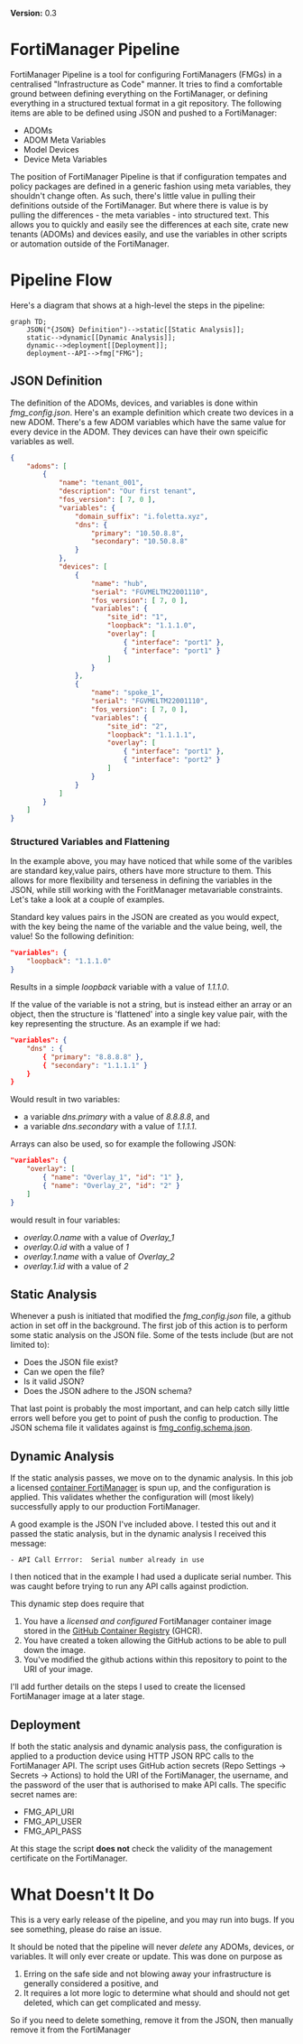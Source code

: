 **Version:** 0.3

# FortiManager Pipeline

FortiManager Pipeline is a tool for configuring FortiManagers (FMGs) in a centralised "Infrastructure as Code" manner. It tries to find a comfortable ground between defining everything on the FortiManager, or defining everything in a structured textual format in a git repository. The following items are able to be defined using JSON and pushed to a FortiManager:

- ADOMs
- ADOM Meta Variables
- Model Devices
- Device Meta Variables

The position of FortiManager Pipeline is that if configuration tempates and policy packages are defined in a generic fashion using meta variables, they shouldn't change often. As such, there's little value in pulling their definitions outside of the FortiManager. But where there is value is by pulling the differences - the meta variables - into structured text. This allows you to quickly and easily see the differences at each site, crate new tenants (ADOMs) and devices easily, and use the variables in other scripts or automation outside of the FortiManager.

# Pipeline Flow

Here's a diagram that shows at a high-level the steps in the pipeline:

```mermaid
graph TD;
    JSON("{JSON} Definition")-->static[[Static Analysis]];
    static-->dynamic[[Dynamic Analysis]];
    dynamic-->deployment[[Deployment]];
    deployment--API-->fmg["FMG"];
```

## JSON Definition

The definition of the ADOMs, devices, and variables is done within *fmg_config.json*. Here's an example definition which create two devices in a new ADOM. There's a few ADOM variables which have the same value for every device in the ADOM. They devices can have their own speicific variables as well.

```json
{
    "adoms": [
        {
            "name": "tenant_001",
            "description": "Our first tenant",
            "fos_version": [ 7, 0 ],
            "variables": { 
                "domain_suffix": "i.foletta.xyz",
                "dns": {
                    "primary": "10.50.8.8",
                    "secondary": "10.50.8.8"
                }
            },
            "devices": [
                {   
                    "name": "hub",
                    "serial": "FGVMELTM22001110",
                    "fos_version": [ 7, 0 ],
                    "variables": { 
                        "site_id": "1",
                        "loopback": "1.1.1.0",
                        "overlay": [
                            { "interface": "port1" },
                            { "interface": "port1" }
                        ]
                    }
                },  
                {   
                    "name": "spoke_1",
                    "serial": "FGVMELTM22001110",
                    "fos_version": [ 7, 0 ],
                    "variables": { 
                        "site_id": "2",
                        "loopback": "1.1.1.1",
                        "overlay": [
                            { "interface": "port1" },
                            { "interface": "port2" }
                        ]
                    }
                }
            ]
        }
    ]
}
```

### Structured Variables and Flattening

In the example above, you may have noticed that while some of the varibles are standard key,value pairs, others have more structure to them. This allows for more flexibility and terseness in defining the variables in the JSON, while still working with the ForitManager metavariable constraints. Let's take a look at a couple of examples.

Standard key values pairs in the JSON are created as you would expect, with the key being the name of the variable and the value being, well, the value! So the following definition:

```json
"variables": {
    "loopback": "1.1.1.0"
}
```

Results in a simple *loopback* variable with a value of *1.1.1.0*.

If the value of the variable is not a string, but is instead either an array or an object, then the structure is 'flattened' into a single key value pair, with the key representing the structure. As an example if we had:

```json
"variables": {
    "dns" : {
        { "primary": "8.8.8.8" },
        { "secondary": "1.1.1.1" }
    }
}
```

Would result in two variables:

- a variable *dns.primary* with a value of *8.8.8.8*, and
- a variable *dns.secondary* with a value of *1.1.1.1*.

Arrays can also be used, so for example the following JSON:

```json
"variables": {
    "overlay": [
        { "name": "Overlay_1", "id": "1" },
        { "name": "Overlay_2", "id": "2" }
    ]
}
```

would result in four variables:

- *overlay.0.name* with a value of *Overlay_1*
- *overlay.0.id* with a value of *1* 
- *overlay.1.name* with a value of *Overlay_2*
- *overlay.1.id* with a value of *2*


## Static Analysis 

Whenever a push is initiated that modified the *fmg_config.json* file, a github action in set off in the background. The first job of this action is to perform some static analysis on the JSON file. Some of the tests include (but are not limited to):

- Does the JSON file exist?
- Can we open the file?
- Is it valid JSON?
- Does the JSON adhere to the JSON schema?

That last point is probably the most important, and can help catch silly little errors well before you get to point of push the config to production. The JSON schema file it validates against is [fmg_config.schema.json](fmg_config.schema.json).

## Dynamic Analysis

If the static analysis passes, we move on to the dynamic analysis. In this job a licensed [container FortiManager](https://hub.docker.com/r/fortinet/fortimanager) is spun up, and the configuration is applied. This validates whether the configuration will (most likely) successfully apply to our production FortiManager.

A good example is the JSON I've included above. I tested this out and it passed the static analysis, but in the dynamic analysis I received this message:

```
- API Call Errror:  Serial number already in use
```

I then noticed that in the example I had used a duplicate serial number. This was caught before trying to run any API calls against prodiction.

This dynamic step does require that 

1. You have a *licensed and configured* FortiManager container image stored in the [GitHub Container Registry](https://docs.github.com/en/packages/working-with-a-github-packages-registry/working-with-the-container-registry) (GHCR).
1. You have created a token allowing the GitHub actions to be able to pull down the image.
1. You've modified the github actions within this repository to point to the URI of your image.

I'll add further details on the steps I used to create the licensed FortiManager image at a later stage.

## Deployment

If both the static analysis and dynamic analysis pass, the configuration is applied to a production device using HTTP JSON RPC calls to the FortiManager API. The script uses GitHub action secrets (Repo Settings -> Secrets -> Actions) to hold the URI of the FortiManager, the username, and the password of the user that is authorised to make API calls. The specific secret names are:

- FMG_API_URI
- FMG_API_USER
- FMG_API_PASS

At this stage the script **does not** check the validity of the management certificate on the FortiManager.

# What Doesn't It Do

This is a very early release of the pipeline, and you may run into bugs. If you see something, please do raise an issue.

It should be noted that the pipeline will never *delete* any ADOMs, devices, or variables. It will only ever create or update. This was done on purpose as

1. Erring on the safe side and not blowing away your infrastructure is generally considered a positive, and
1. It requires a lot more logic to determine what should and should not get deleted, which can get complicated and messy.

So if you need to delete something, remove it from the JSON, then manually remove it from the FortiManager

